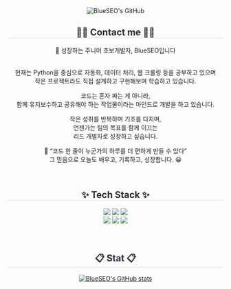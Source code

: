 <div class="header" align= "center">
   <img src="https://capsule-render.vercel.app/api?type=transparent&fontColor=017AE8&text=BlueSEO's%20GitHub%20&height=150&fontSize=60&descAlignY=75&descAlign=60" alt="BlueSEO's GitHub">
</div>
    
<div align= "center">
    <h2 style="border-bottom: 1px solid #d8dee4; color: #282d33;"> 🧑‍💻 Contact me 🧑‍💻 </h2>
🌱 성장하는 주니어 초보개발자, BlueSEO입니다<br><br>

현재는 Python을 중심으로 자동화, 데이터 처리, 웹 크롤링 등을 공부하고 있으며<br>
작은 프로젝트라도 직접 설계하고 구현해보며 학습하고 있습니다.<br>

코드는 혼자 짜는 게 아니라, <br>
함께 유지보수하고 공유해야 하는 작업물이라는 
마인드로 개발을 하고 있습니다.<br>

작은 성취를 반복하며 기초를 다지며, <br>
언젠가는 팀의 목표를 함께 이끄는 <br>
리드 개발자로 성장하고 싶습니다.<br>

📘 “코드 한 줄이 누군가의 하루를 더 편하게 만들 수 있다”<br>
그 믿음으로 오늘도 배우고, 기록하고, 성장합니다. 😀
</div>
<br>

<div align= "center">
    <h2 style="border-bottom: 1px solid #d8dee4; color: #282d33;"> ✨ Tech Stack ✨ </h2>
    <div style="margin: 0 auto; text-align: center;" align= "center"> 
          <img src="https://img.shields.io/badge/Python-3776AB?style=for-the-badge&logo=Python&logoColor=white">
          <img src="https://img.shields.io/badge/Flask-000000?style=for-the-badge&logo=Flask&logoColor=white">
          <img src="https://img.shields.io/badge/MySQL-4479A1?style=for-the-badge&logo=MySQL&logoColor=white">
          <br>
          <img src="https://img.shields.io/badge/C-A8B9CC?style=for-the-badge&logo=C&logoColor=white">
          <img src="https://img.shields.io/badge/Git-F05032?style=for-the-badge&logo=Git&logoColor=white">
          <img src="https://img.shields.io/badge/Github-181717?style=for-the-badge&logo=Github&logoColor=white">
          </div>
    </div><br><br>
<div align= "center">
    <h2 style="border-bottom: 1px solid #d8dee4; color: #282d33;"> 📋 Stat 📋 </h2>

[![BlueSEO's GitHub stats](https://github-readme-stats.vercel.app/api?username=SeoYoung-like&theme=github_dark_dimmed&show_icons=true)](https://github.com/anuraghazra/github-readme-stats)
